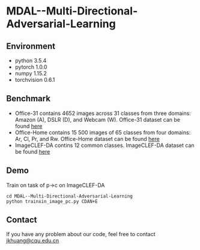 # MDAL--Multi-Directional-Adversarial-Learning
## Environment
* python   3.5.4  
* pytorch  1.0.0  
* numpy    1.15.2  
* torchvision  0.6.1  
## Benchmark
* Office-31 contains 4652 images across 31 classes from three domains: Amazon (A), DSLR (D), and Webcam (W). Office-31 dataset can be found [here](https://faculty.cc.gatech.edu/~judy/domainadapt/)
* Office-Home contains 15 500 images of 65 classes from four domains: Ar, Cl, Pr, and Rw. Office-Home dataset can be found [here](https://www.hemanthdv.org/officeHomeDataset.html)
* ImageCLEF-DA contins 12 common classes. ImageCLEF-DA dataset can be found [here](https://www.imageclef.org/2014/adaptation)
## Demo  
Train on task of p->c on ImageCLEF-DA
```  
cd MDAL--Multi-Directional-Adversarial-Learning
python trainxin_image_pc.py CDAN+E
```
## Contact  
If you have any problem about our code, feel free to contact jkhuang@cqu.edu.cn
